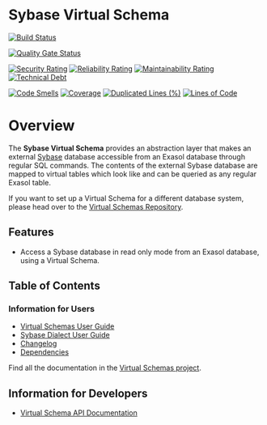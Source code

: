 # Sybase Virtual Schema

[![Build Status](https://github.com/exasol/sybase-virtual-schema/actions/workflows/ci-build.yml/badge.svg)](https://github.com/exasol/sybase-virtual-schema/actions/workflows/ci-build.yml)

[![Quality Gate Status](https://sonarcloud.io/api/project_badges/measure?project=com.exasol%3Asybase-virtual-schema&metric=alert_status)](https://sonarcloud.io/dashboard?id=com.exasol%3Asybase-virtual-schema)

[![Security Rating](https://sonarcloud.io/api/project_badges/measure?project=com.exasol%3Asybase-virtual-schema&metric=security_rating)](https://sonarcloud.io/dashboard?id=com.exasol%3Asybase-virtual-schema)
[![Reliability Rating](https://sonarcloud.io/api/project_badges/measure?project=com.exasol%3Asybase-virtual-schema&metric=reliability_rating)](https://sonarcloud.io/dashboard?id=com.exasol%3Asybase-virtual-schema)
[![Maintainability Rating](https://sonarcloud.io/api/project_badges/measure?project=com.exasol%3Asybase-virtual-schema&metric=sqale_rating)](https://sonarcloud.io/dashboard?id=com.exasol%3Asybase-virtual-schema)
[![Technical Debt](https://sonarcloud.io/api/project_badges/measure?project=com.exasol%3Asybase-virtual-schema&metric=sqale_index)](https://sonarcloud.io/dashboard?id=com.exasol%3Asybase-virtual-schema)

[![Code Smells](https://sonarcloud.io/api/project_badges/measure?project=com.exasol%3Asybase-virtual-schema&metric=code_smells)](https://sonarcloud.io/dashboard?id=com.exasol%3Asybase-virtual-schema)
[![Coverage](https://sonarcloud.io/api/project_badges/measure?project=com.exasol%3Asybase-virtual-schema&metric=coverage)](https://sonarcloud.io/dashboard?id=com.exasol%3Asybase-virtual-schema)
[![Duplicated Lines (%)](https://sonarcloud.io/api/project_badges/measure?project=com.exasol%3Asybase-virtual-schema&metric=duplicated_lines_density)](https://sonarcloud.io/dashboard?id=com.exasol%3Asybase-virtual-schema)
[![Lines of Code](https://sonarcloud.io/api/project_badges/measure?project=com.exasol%3Asybase-virtual-schema&metric=ncloc)](https://sonarcloud.io/dashboard?id=com.exasol%3Asybase-virtual-schema)

# Overview

The **Sybase Virtual Schema** provides an abstraction layer that makes an external [Sybase](https://www.sap.com/products/sybase-ase.html) database accessible from an Exasol database through regular SQL commands. The contents of the external Sybase database are mapped to virtual tables which look like and can be queried as any regular Exasol table.

If you want to set up a Virtual Schema for a different database system, please head over to the [Virtual Schemas Repository][virtual-schemas].

## Features

* Access a Sybase database in read only mode from an Exasol database, using a Virtual Schema.

## Table of Contents

### Information for Users

* [Virtual Schemas User Guide][virtual-schemas-user-guide]
* [Sybase Dialect User Guide][sybase-user-guide]
* [Changelog](doc/changes/changelog.md)
* [Dependencies](dependencies.md)

Find all the documentation in the [Virtual Schemas project][vs-doc].

## Information for Developers 

* [Virtual Schema API Documentation][vs-api]


[virtual-schemas-user-guide]: https://docs.exasol.com/database_concepts/virtual_schemas.htm
[sybase-user-guide]: doc/user_guide/sybase_user_guide.md
[virtual-schemas]: https://github.com/exasol/virtual-schemas
[vs-api]: https://github.com/exasol/virtual-schema-common-java/blob/master/doc/development/api/virtual_schema_api.md
[vs-doc]: https://github.com/exasol/virtual-schemas/tree/master/doc
